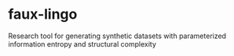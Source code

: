 # faux-lingo
Research tool for generating synthetic datasets with parameterized information entropy and structural complexity

